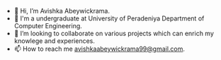 - 👋 Hi, I’m Avishka Abeywickrama.
- 🌱 I'm a undergraduate at University of Peradeniya Department of Computer Engineering.
- 💞️ I’m looking to collaborate on various projects which can enrich my knowlege and experiences.
- 📫 How to reach me avishkaabeywickrama99@gmail.com.

<!---
avishka4444/avishka4444 is a ✨ special ✨ repository because its `README.md` (this file) appears on your GitHub profile.
You can click the Preview link to take a look at your changes.
--->
